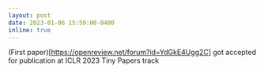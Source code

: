 ```yaml
---
layout: post
date: 2023-01-06 15:59:00-0400
inline: true
---
```


(First paper)[https://openreview.net/forum?id=YdGkE4Ugg2C] got accepted for publication at ICLR 2023 Tiny Papers track
